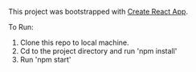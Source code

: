This project was bootstrapped with [Create React App](https://github.com/facebook/create-react-app).

To Run:
1. Clone this repo to local machine.
2. Cd to the project directory and run 'npm install'
3. Run 'npm start'
